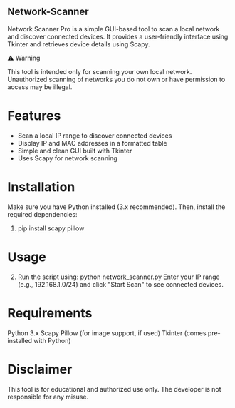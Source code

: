 ## Network-Scanner

Network Scanner Pro is a simple GUI-based tool to scan a local network and discover connected devices. It provides a user-friendly interface using Tkinter and retrieves device details using Scapy.

⚠️ Warning

This tool is intended only for scanning your own local network. Unauthorized scanning of networks you do not own or have permission to access may be illegal.

# Features

* Scan a local IP range to discover connected devices
* Display IP and MAC addresses in a formatted table
* Simple and clean GUI built with Tkinter
* Uses Scapy for network scanning

# Installation

Make sure you have Python installed (3.x recommended). Then, install the required dependencies:

1) pip install scapy pillow

# Usage

2) Run the script using:
python network_scanner.py
Enter your IP range (e.g., 192.168.1.0/24) and click "Start Scan" to see connected devices.

# Requirements

Python 3.x
Scapy
Pillow (for image support, if used)
Tkinter (comes pre-installed with Python)

# Disclaimer

This tool is for educational and authorized use only. The developer is not responsible for any misuse.
